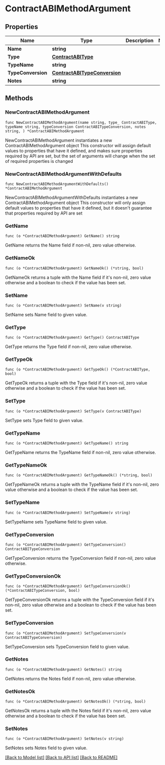 # ContractABIMethodArgument

## Properties

Name | Type | Description | Notes
------------ | ------------- | ------------- | -------------
**Name** | **string** |  | 
**Type** | [**ContractABIType**](ContractABIType.md) |  | 
**TypeName** | **string** |  | 
**TypeConversion** | [**ContractABITypeConversion**](ContractABITypeConversion.md) |  | 
**Notes** | **string** |  | 

## Methods

### NewContractABIMethodArgument

`func NewContractABIMethodArgument(name string, type_ ContractABIType, typeName string, typeConversion ContractABITypeConversion, notes string, ) *ContractABIMethodArgument`

NewContractABIMethodArgument instantiates a new ContractABIMethodArgument object
This constructor will assign default values to properties that have it defined,
and makes sure properties required by API are set, but the set of arguments
will change when the set of required properties is changed

### NewContractABIMethodArgumentWithDefaults

`func NewContractABIMethodArgumentWithDefaults() *ContractABIMethodArgument`

NewContractABIMethodArgumentWithDefaults instantiates a new ContractABIMethodArgument object
This constructor will only assign default values to properties that have it defined,
but it doesn't guarantee that properties required by API are set

### GetName

`func (o *ContractABIMethodArgument) GetName() string`

GetName returns the Name field if non-nil, zero value otherwise.

### GetNameOk

`func (o *ContractABIMethodArgument) GetNameOk() (*string, bool)`

GetNameOk returns a tuple with the Name field if it's non-nil, zero value otherwise
and a boolean to check if the value has been set.

### SetName

`func (o *ContractABIMethodArgument) SetName(v string)`

SetName sets Name field to given value.


### GetType

`func (o *ContractABIMethodArgument) GetType() ContractABIType`

GetType returns the Type field if non-nil, zero value otherwise.

### GetTypeOk

`func (o *ContractABIMethodArgument) GetTypeOk() (*ContractABIType, bool)`

GetTypeOk returns a tuple with the Type field if it's non-nil, zero value otherwise
and a boolean to check if the value has been set.

### SetType

`func (o *ContractABIMethodArgument) SetType(v ContractABIType)`

SetType sets Type field to given value.


### GetTypeName

`func (o *ContractABIMethodArgument) GetTypeName() string`

GetTypeName returns the TypeName field if non-nil, zero value otherwise.

### GetTypeNameOk

`func (o *ContractABIMethodArgument) GetTypeNameOk() (*string, bool)`

GetTypeNameOk returns a tuple with the TypeName field if it's non-nil, zero value otherwise
and a boolean to check if the value has been set.

### SetTypeName

`func (o *ContractABIMethodArgument) SetTypeName(v string)`

SetTypeName sets TypeName field to given value.


### GetTypeConversion

`func (o *ContractABIMethodArgument) GetTypeConversion() ContractABITypeConversion`

GetTypeConversion returns the TypeConversion field if non-nil, zero value otherwise.

### GetTypeConversionOk

`func (o *ContractABIMethodArgument) GetTypeConversionOk() (*ContractABITypeConversion, bool)`

GetTypeConversionOk returns a tuple with the TypeConversion field if it's non-nil, zero value otherwise
and a boolean to check if the value has been set.

### SetTypeConversion

`func (o *ContractABIMethodArgument) SetTypeConversion(v ContractABITypeConversion)`

SetTypeConversion sets TypeConversion field to given value.


### GetNotes

`func (o *ContractABIMethodArgument) GetNotes() string`

GetNotes returns the Notes field if non-nil, zero value otherwise.

### GetNotesOk

`func (o *ContractABIMethodArgument) GetNotesOk() (*string, bool)`

GetNotesOk returns a tuple with the Notes field if it's non-nil, zero value otherwise
and a boolean to check if the value has been set.

### SetNotes

`func (o *ContractABIMethodArgument) SetNotes(v string)`

SetNotes sets Notes field to given value.



[[Back to Model list]](../README.md#documentation-for-models) [[Back to API list]](../README.md#documentation-for-api-endpoints) [[Back to README]](../README.md)


